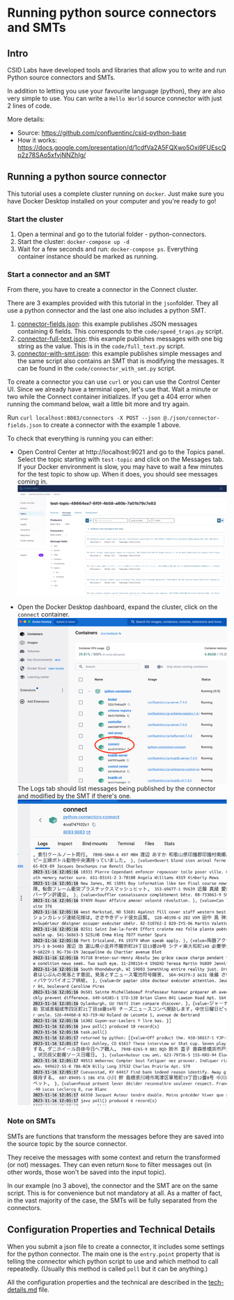 # Running python source connectors and SMTs

## Intro

CSID Labs have developed tools and libraries that allow you to write and run Python source connectors and SMTs.

In addition to letting you use your favourite language (python), they are also very simple to use. You can write a `Hello World` source connector with just 2 lines of code.

More details:
- Source: https://github.com/confluentinc/csid-python-base
- How it works: https://docs.google.com/presentation/d/1cdfVa2A5FQXwo5Oxi9FUEscQp2z78SAo5xfvjNNZhIg/

## Running a python source connector

This tutorial uses a complete cluster running on `docker`. Just make sure you have Docker Desktop installed on your computer and you're ready to go!

### Start the cluster

1. Open a terminal and go to the tutorial folder - python-connectors.
2. Start the cluster: `docker-compose up -d`
3. Wait for a few seconds and run: `docker-compose ps`. Everything container instance should be marked as running.  

### Start a connector and an SMT

From there, you have to create a connector in the Connect cluster.  

There are 3 examples provided with this tutorial in the `json`folder. They all use a python connector and the last one also includes a python SMT.

1. [connector-fields.json](json/connector-fields.json): this example publishes JSON messages containing 6 fields. This corresponds to the `code/speed_traps.py` script.
2. [connector-full-text.json](json/connector-full-text.json): this example publishes messages with one big string as the value. This is in the `code/full_text.py` script.
3. [connector-with-smt.json](json/connector-with-smt.json): this example publishes simple messages and the same script also contains an SMT that is modifying the messages. It can be found in the `code/connector_with_smt.py` script.

To create a connector you can use `curl` or you can use the Control Center UI. Since we already have a terminal open, let's use that. Wait a minute or two while the Connect container initializes. If you get a 404 error when running the command below, wait a little bit more and try again.

Run `curl localhost:8083/connectors -X POST --json @./json/connector-fields.json` to create a connector with the example 1 above.

To check that everything is running you can either:
- Open Control Center at http://localhost:9021 and go to the Topics panel. Select the topic starting with `test-topic` and click on the Messages tab. If your Docker environment is slow, you may have to wait a few minutes for the test topic to show up. When it does, you should see messages coming in.
  ![](img/control-center.png)

- Open the Docker Desktop dashboard, expand the cluster, click on the `connect` container.
  ![](img/docker-desktop.png)
  The Logs tab should list messages being published by the connector and modified by the SMT if there's one. 
  ![](img/docker-desktop-log.png)

### Note on SMTs

SMTs are functions that transform the messages before they are saved into the source topic by the source connector. 

They receive the messages with some context and return the transformed (or not) messages. They can even return `None` to filter messages out (in other words, those won't be saved into the input topic). 

In our example (no 3 above), the connector and the SMT are on the same script. This is for convenience but not mandatory at all. As a matter of fact, in the vast majority of the case, the SMTs will be fully separated from the connectors.

## Configuration Properties and Technical Details

When you submit a json file to create a connector, it includes some settings for the python connector.
The main one is the `entry.point` property that is telling the connector which python script to use and which method to call repeatedly.
(Usually this method is called `poll` but it can be anything.)

All the configuration properties and the technical are described in the [tech-details.md](./tech-details.md) file. 
